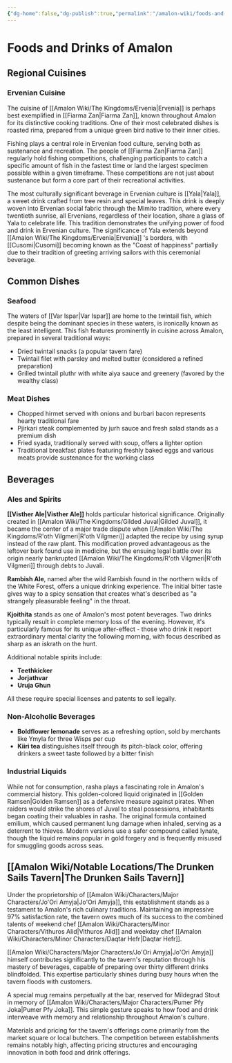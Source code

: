 ```yaml
---
{"dg-home":false,"dg-publish":true,"permalink":"/amalon-wiki/foods-and-drinks/foods-and-drinks-of-amalon/","dgPassFrontmatter":true,"noteIcon":""}
---
```


# Foods and Drinks of Amalon

## Regional Cuisines

### Ervenian Cuisine
The cuisine of [[Amalon Wiki/The Kingdoms/Ervenia\|Ervenia]] is perhaps best exemplified in [[Fiarma Zan\|Fiarma Zan]], known throughout Amalon for its distinctive cooking traditions. One of their most celebrated dishes is roasted rima, prepared from a unique green bird native to their inner cities. 

Fishing plays a central role in Ervenian food culture, serving both as sustenance and recreation. The people of [[Fiarma Zan\|Fiarma Zan]] regularly hold fishing competitions, challenging participants to catch a specific amount of fish in the fastest time or land the largest specimen possible within a given timeframe. These competitions are not just about sustenance but form a core part of their recreational activities.

The most culturally significant beverage in Ervenian culture is [[Yala\|Yala]], a sweet drink crafted from tree resin and special leaves. This drink is deeply woven into Ervenian social fabric through the Mimito tradition, where every twentieth sunrise, all Ervenians, regardless of their location, share a glass of Yala to celebrate life. This tradition demonstrates the unifying power of food and drink in Ervenian culture. The significance of Yala extends beyond [[Amalon Wiki/The Kingdoms/Ervenia\|Ervenia]] 's borders, with [[Cusomi\|Cusomi]] becoming known as the "Coast of happiness" partially due to their tradition of greeting arriving sailors with this ceremonial beverage.

## Common Dishes

### Seafood
The waters of [[Var Ispar\|Var Ispar]] are home to the twintail fish, which despite being the dominant species in these waters, is ironically known as the least intelligent. This fish features prominently in cuisine across Amalon, prepared in several traditional ways:
- Dried twintail snacks (a popular tavern fare)
- Twintail filet with parsley and melted butter (considered a refined preparation)
- Grilled twintail pluthr with white aiya sauce and greenery (favored by the wealthy class)

### Meat Dishes
- Chopped hirmet served with onions and burbari bacon represents hearty traditional fare
- Pjirkari steak complemented by jurh sauce and fresh salad stands as a premium dish
- Fried syada, traditionally served with soup, offers a lighter option
- Traditional breakfast plates featuring freshly baked eggs and various meats provide sustenance for the working class

## Beverages

### Ales and Spirits
**[[Visther Ale\|Visther Ale]]** holds particular historical significance. Originally created in [[Amalon Wiki/The Kingdoms/Gilded Juval\|Gilded Juval]], it became the center of a major trade dispute when [[Amalon Wiki/The Kingdoms/R'oth Vilgmeri\|R'oth Vilgmeri]] adapted the recipe by using syrup instead of the raw plant. This modification proved advantageous as the leftover bark found use in medicine, but the ensuing legal battle over its origin nearly bankrupted [[Amalon Wiki/The Kingdoms/R'oth Vilgmeri\|R'oth Vilgmeri]] through debts to Juvali.

**Rambish Ale**, named after the wild Rambish found in the northern wilds of the White Forest, offers a unique drinking experience. The initial bitter taste gives way to a spicy sensation that creates what's described as "a strangely pleasurable feeling" in the throat.

**Kjoithita** stands as one of Amalon's most potent beverages. Two drinks typically result in complete memory loss of the evening. However, it's particularly famous for its unique after-effect - those who drink it report extraordinary mental clarity the following morning, with focus described as sharp as an iskrath on the hunt.

Additional notable spirits include:
- **Teethkicker**
- **Jorjathvar**
- **Uruja Ghun**

All these require special licenses and patents to sell legally.

### Non-Alcoholic Beverages
- **Boldflower lemonade** serves as a refreshing option, sold by merchants like Ymyla for three Wisps per cup
- **Kiiri tea** distinguishes itself through its pitch-black color, offering drinkers a sweet taste followed by a bitter finish

### Industrial Liquids
While not for consumption, rasha plays a fascinating role in Amalon's commercial history. This golden-colored liquid originated in [[Golden Ramsen\|Golden Ramsen]] as a defensive measure against pirates. When raiders would strike the shores of Juval to steal possessions, inhabitants began coating their valuables in rasha. The original formula contained emilium, which caused permanent lung damage when inhaled, serving as a deterrent to thieves. Modern versions use a safer compound called lynate, though the liquid remains popular in gold forgery and is frequently misused for smuggling goods across seas.

## [[Amalon Wiki/Notable Locations/The Drunken Sails Tavern\|The Drunken Sails Tavern]]

Under the proprietorship of [[Amalon Wiki/Characters/Major Characters/Jo'Ori Amyja\|Jo'Ori Amyja]], this establishment stands as a testament to Amalon's rich culinary traditions. Maintaining an impressive 97% satisfaction rate, the tavern owes much of its success to the combined talents of weekend chef [[Amalon Wiki/Characters/Minor Characters/Vithuros Alid\|Vithuros Alid]] and weekday chef [[Amalon Wiki/Characters/Minor Characters/Daqtar Hefr\|Daqtar Hefr]].

[[Amalon Wiki/Characters/Major Characters/Jo'Ori Amyja\|Jo'Ori Amyja]] himself contributes significantly to the tavern's reputation through his mastery of beverages, capable of preparing over thirty different drinks blindfolded. This expertise particularly shines during busy hours when the tavern floods with customers.

A special mug remains perpetually at the bar, reserved for Mildegrad Stout in memory of [[Amalon Wiki/Characters/Major Characters/Pumer Pfy Joka\|Pumer Pfy Joka]]. This simple gesture speaks to how food and drink interweave with memory and relationship throughout Amalon's culture.

Materials and pricing for the tavern's offerings come primarily from the market square or local butchers. The competition between establishments remains notably high, affecting pricing structures and encouraging innovation in both food and drink offerings.
